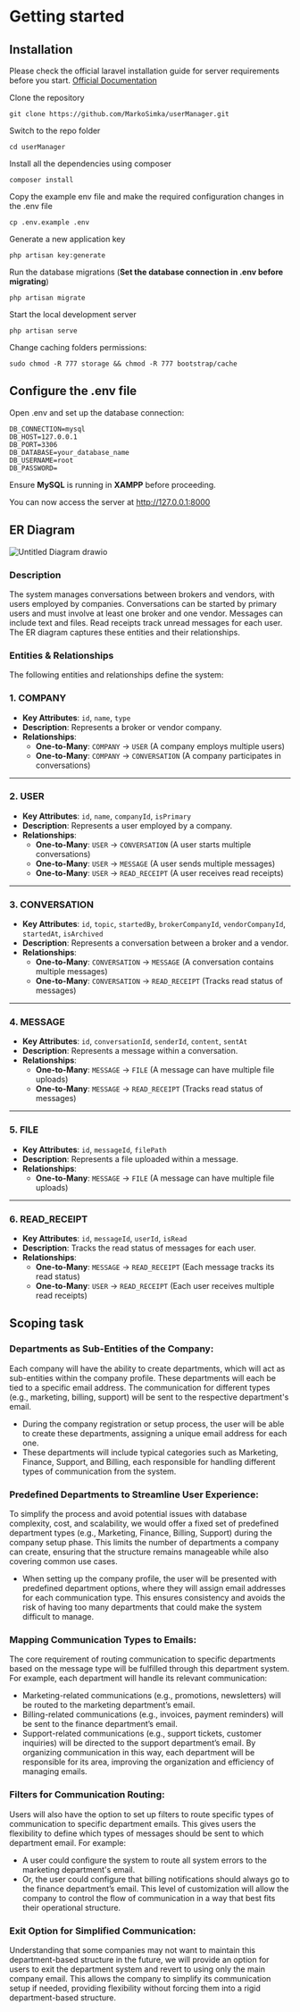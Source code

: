 # Getting started

## Installation

Please check the official laravel installation guide for server requirements before you start. [Official Documentation](https://laravel.com/docs/5.4/installation#installation)

Clone the repository

    git clone https://github.com/MarkoSimka/userManager.git

Switch to the repo folder

    cd userManager

Install all the dependencies using composer

    composer install

Copy the example env file and make the required configuration changes in the .env file

    cp .env.example .env

Generate a new application key

    php artisan key:generate

Run the database migrations (**Set the database connection in .env before migrating**)

    php artisan migrate

Start the local development server

    php artisan serve

Change caching folders permissions:

    sudo chmod -R 777 storage && chmod -R 777 bootstrap/cache

## Configure the .env file

Open .env and set up the database connection:

```env
DB_CONNECTION=mysql
DB_HOST=127.0.0.1
DB_PORT=3306
DB_DATABASE=your_database_name
DB_USERNAME=root
DB_PASSWORD=
```
Ensure **MySQL** is running in **XAMPP** before proceeding.

You can now access the server at http://127.0.0.1:8000

##    ER Diagram

![Untitled Diagram drawio](https://github.com/user-attachments/assets/ec1c8666-b530-4309-94fb-e5c639ffe628)

###    Description
The system manages conversations between brokers and vendors, with users employed by companies. Conversations can be started by primary users and must involve at least one broker and one vendor. Messages can include text and files. Read receipts track unread messages for each user. The ER diagram captures these entities and their relationships.

### **Entities & Relationships**
The following entities and relationships define the system:

### **1. COMPANY**
- **Key Attributes**: `id`, `name`, `type`
- **Description**: Represents a broker or vendor company.
- **Relationships**:
  - **One-to-Many**: `COMPANY` → `USER` (A company employs multiple users)
  - **One-to-Many**: `COMPANY` → `CONVERSATION` (A company participates in conversations)

---

### **2. USER**
- **Key Attributes**: `id`, `name`, `companyId`, `isPrimary`
- **Description**: Represents a user employed by a company.
- **Relationships**:
  - **One-to-Many**: `USER` → `CONVERSATION` (A user starts multiple conversations)
  - **One-to-Many**: `USER` → `MESSAGE` (A user sends multiple messages)
  - **One-to-Many**: `USER` → `READ_RECEIPT` (A user receives read receipts)

---

### **3. CONVERSATION**
- **Key Attributes**: `id`, `topic`, `startedBy`, `brokerCompanyId`, `vendorCompanyId`, `startedAt`, `isArchived`
- **Description**: Represents a conversation between a broker and a vendor.
- **Relationships**:
  - **One-to-Many**: `CONVERSATION` → `MESSAGE` (A conversation contains multiple messages)
  - **One-to-Many**: `CONVERSATION` → `READ_RECEIPT` (Tracks read status of messages)

---

### **4. MESSAGE**
- **Key Attributes**: `id`, `conversationId`, `senderId`, `content`, `sentAt`
- **Description**: Represents a message within a conversation.
- **Relationships**:
  - **One-to-Many**: `MESSAGE` → `FILE` (A message can have multiple file uploads)
  - **One-to-Many**: `MESSAGE` → `READ_RECEIPT` (Tracks read status of messages)

---

### **5. FILE**
- **Key Attributes**: `id`, `messageId`, `filePath`
- **Description**: Represents a file uploaded within a message.
- **Relationships**:
  - **One-to-Many**: `MESSAGE` → `FILE` (A message can have multiple file uploads)

---

### **6. READ_RECEIPT**
- **Key Attributes**: `id`, `messageId`, `userId`, `isRead`
- **Description**: Tracks the read status of messages for each user.
- **Relationships**:
  - **One-to-Many**: `MESSAGE` → `READ_RECEIPT` (Each message tracks its read status)
  - **One-to-Many**: `USER` → `READ_RECEIPT` (Each user receives multiple read receipts)


##    Scoping task

###    Departments as Sub-Entities of the Company: 
Each company will have the ability to create departments, which will act as sub-entities within the company profile. These departments will each be tied to a specific email address. The communication for different types (e.g., marketing, billing, support) will be sent to the respective department's email.
  *  During the company registration or setup process, the user will be able to create these departments, assigning a unique email address for each one.
  *  These departments will include typical categories such as Marketing, Finance, Support, and Billing, each responsible for handling different types of communication from the system.

###    Predefined Departments to Streamline User Experience: 
To simplify the process and avoid potential issues with database complexity, cost, and scalability, we would offer a fixed set of predefined department types (e.g., Marketing, Finance, Billing, Support) during the company setup phase. This limits the number of departments a company can create, ensuring that the structure remains manageable while also covering common use cases.

*    When setting up the company profile, the user will be presented with predefined department options, where they will assign email addresses for each communication type. This ensures consistency and avoids the risk of having too many departments that could make the system difficult to manage.
###    Mapping Communication Types to Emails: 
The core requirement of routing communication to specific departments based on the message type will be fulfilled through this department system. For example, each department will handle its relevant communication:

*    Marketing-related communications (e.g., promotions, newsletters) will be routed to the marketing department’s email.
*    Billing-related communications (e.g., invoices, payment reminders) will be sent to the finance department’s email.
*    Support-related communications (e.g., support tickets, customer inquiries) will be directed to the support department’s email.
By organizing communication in this way, each department will be responsible for its area, improving the organization and efficiency of managing emails.

###    Filters for Communication Routing:
Users will also have the option to set up filters to route specific types of communication to specific department emails. This gives users the flexibility to define which types of messages should be sent to which department email. For example:

*    A user could configure the system to route all system errors to the marketing department's email.
*    Or, the user could configure that billing notifications should always go to the finance department’s email.
This level of customization will allow the company to control the flow of communication in a way that best fits their operational structure.

###    Exit Option for Simplified Communication: 
Understanding that some companies may not want to maintain this department-based structure in the future, we will provide an option for users to exit the department system and revert to using only the main company email. This allows the company to simplify its communication setup if needed, providing flexibility without forcing them into a rigid department-based structure.
